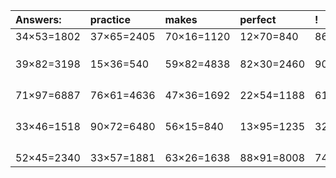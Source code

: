 | Answers: | practice | makes | perfect | ! |
| :--- | :--- | :--- | :--- | :--- |
| 34×53=1802 | 37×65=2405 | 70×16=1120 | 12×70=840 | 86×26=2236 | 
|   |   |   |   |   | 
|   |   |   |   |   | 
|   |   |   |   |   | 
| 39×82=3198 | 15×36=540 | 59×82=4838 | 82×30=2460 | 90×26=2340 | 
|   |   |   |   |   | 
|   |   |   |   |   | 
|   |   |   |   |   | 
|   |   |   |   |   | 
| 71×97=6887 | 76×61=4636 | 47×36=1692 | 22×54=1188 | 61×73=4453 | 
|   |   |   |   |   | 
|   |   |   |   |   | 
|   |   |   |   |   | 
|   |   |   |   |   | 
| 33×46=1518 | 90×72=6480 | 56×15=840 | 13×95=1235 | 32×64=2048 | 
|   |   |   |   |   | 
|   |   |   |   |   | 
|   |   |   |   |   | 
|   |   |   |   |   | 
| 52×45=2340 | 33×57=1881 | 63×26=1638 | 88×91=8008 | 74×41=3034 | 
